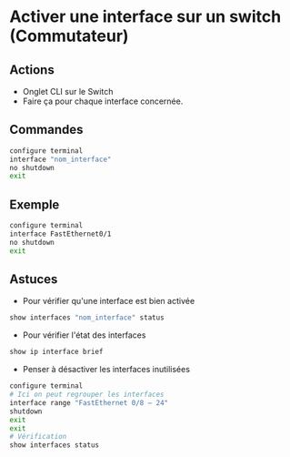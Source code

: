 # Activer une interface sur un switch (Commutateur)

## Actions

- Onglet CLI sur le Switch
- Faire ça pour chaque interface concernée.

## Commandes

```sh
configure terminal
interface "nom_interface"
no shutdown
exit
```

## Exemple

```sh
configure terminal
interface FastEthernet0/1
no shutdown
exit
```

## Astuces

- Pour vérifier qu'une interface est bien activée
```sh
show interfaces "nom_interface" status
```

- Pour vérifier l'état des interfaces
```sh
show ip interface brief
```

- Penser à désactiver les interfaces inutilisées
 ```sh
configure terminal
# Ici on peut regrouper les interfaces
interface range "FastEthernet 0/8 – 24"
shutdown
exit
exit
# Vérification
show interfaces status
```